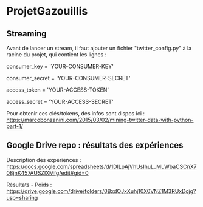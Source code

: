 # ProjetGazouillis

## Streaming

Avant de lancer un stream, il faut ajouter un fichier "twitter_config.py" à la racine du projet, qui contient les lignes :

consumer_key = 'YOUR-CONSUMER-KEY'

consumer_secret = 'YOUR-CONSUMER-SECRET'

access_token = 'YOUR-ACCESS-TOKEN'

access_secret = 'YOUR-ACCESS-SECRET'

Pour obtenir ces clés/tokens, des infos sont dispos ici : https://marcobonzanini.com/2015/03/02/mining-twitter-data-with-python-part-1/


## Google Drive repo : résultats des expériences

Description des expériences : https://docs.google.com/spreadsheets/d/1DILpAjVhUsIhuL_MLWbaCSCnX708jnK457AUSZlXMfg/edit#gid=0

Résultats - Poids : https://drive.google.com/drive/folders/0BxdOJxXuhj10X0VNZ1M3RUxDcjg?usp=sharing

